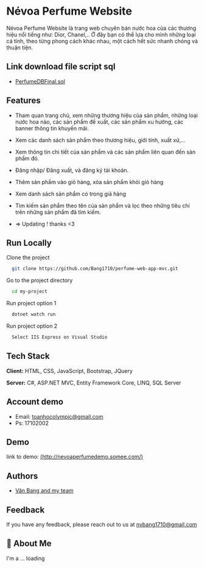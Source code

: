 # Névoa Perfume Website
Névoa Perfume Website là trang web chuyên bán nước hoa của các thương hiệu nổi tiếng như: Dior, Chanel,.. Ở đây bạn có thể lựa cho mình những loại cá tính, theo từng phong cách khác nhau, một cách hết sức nhanh chóng và thuận tiện.

## Link download file script sql

 - [PerfumeDBFinal.sql](https://drive.google.com/file/d/1SqiLSF0YRoC_z3S21LEYZrTxUS6LxKIc/view?usp=sharing)

 ## Features
- Tham quan trang chủ, xem những thương hiệu của sản phẩm, những loại nước hoa nào, các sản phẩm đề xuất, các sản phẩm xu hướng, các banner thông tin khuyến mãi.
- Xem các danh sách sản phẩm theo thương hiệu, giới tính, xuất xứ,...
- Xem thông tin chi tiết của sản phẩm và các sản phẩm liên quan đến sản phẩm đó.
- Đăng nhập/ Đăng xuất, và đăng ký tài khoản.
- Thêm sản phẩm vào giỏ hàng, xóa sản phẩm khỏi giỏ hàng
- Xem danh sách sản phẩm có trong giả hàng
- Tìm kiếm sản phẩm theo tên của sản phẩm và lọc theo những tiêu chí trên những sản phẩm đã tìm kiếm.

- =>  Updating ! thanks <3

## Run Locally

Clone the project

```bash
  git clone https://github.com/Bang1710/perfume-web-app-mvc.git
```

Go to the project directory

```bash
  cd my-project
```

Run project option 1

```bash
  dotnet watch run
```

Run project option 2
```bash
  Select IIS Express on Visual Studio
```
 
## Tech Stack

**Client:** HTML, CSS, JavaScript, Bootstrap, JQuery

**Server:** C#, ASP.NET MVC, Entity Framework Core, LINQ, SQL Server


## Account demo

- Email: toanhocolympic@gmail.com
- Ps: 17102002


## Demo

link to demo: [(http://nevoaperfumedemo.somee.com/)](http://nevoaperfumedemo.somee.com/)


## Authors

- [Văn Bang and my team](https://github.com/Bang1710)


## Feedback

If you have any feedback, please reach out to us at nvbang1710@gmail.com


## 🚀 About Me
I'm a ... loading



